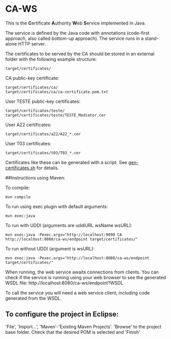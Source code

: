 # CA-WS

This is the **C**ertificate **A**uthority **W**eb **S**ervice implemented in Java.

The service is defined by the Java code with annotations
(code-first approach, also called bottom-up approach).
The service runs in a stand-alone HTTP server.

The certificates to be served by the CA should be stored in an external folder with the following example structure:
```
target/certificates/
```

CA public-key certificate:
```
target/certificates/ca/
target/certificates/ca/ca-certificate.pem.txt
```

User TESTE public-key certificates:
```
target/certificates/teste/
target/certificates/teste/TESTE_Mediator.cer
```

User A22 certificates:
```
target/certificates/a22/A22_*.cer
```

User T03 certificates:
```
target/certificates/t03/T03_*.cer
```

Certificates like these can be generated with a script.
See [gen-certificates.sh](/script/gen-certificates.sh) for details.


##Instructions using Maven:

To compile:

```
mvn compile
```

To run using exec plugin with default arguments:

```
mvn exec:java
```

To run with UDDI (arguments are uddiURL wsName wsURL):

```
mvn exec:java -Pexec.args="http://localhost:9090 CA http://localhost:8080/ca-ws/endpoint target/certificates/"
```

To run without UDDI (argument is wsURL):

```
mvn exec:java -Pexec.args="http://localhost:8080/ca-ws/endpoint target/certificates/"
```

When running, the web service awaits connections from clients.
You can check if the service is running using your web browser 
to see the generated WSDL file:
http://localhost:8080/ca-ws/endpoint?WSDL

<!--
This address is defined in CAApp when the publish() method is called.
-->

To call the service you will need a web service client,
including code generated from the WSDL.


## To configure the project in Eclipse:

'File', 'Import...', 'Maven'-'Existing Maven Projects'.
'Browse' to the project base folder.
Check that the desired POM is selected and 'Finish'.
